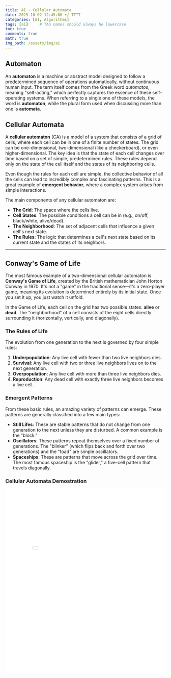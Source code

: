 ```yaml
---
title: AI - Cellular Automata
date: 2025-10-02 12:45:00 +/-TTTT
categories: [AI, Algorithms]
tags: [ai]     # TAG names should always be lowercase
toc: true
comments: true
math: true
img_path: /assets/img/ai
---
```


## Automaton

An **automaton** is a machine or abstract model designed to follow a predetermined sequence of operations automatically, without continuous human input. The term itself comes from the Greek word *automatos*, meaning "self-acting," which perfectly captures the essence of these self-operating systems. When referring to a single one of these models, the word is **automaton**, while the plural form used when discussing more than one is **automata**. 

## Cellular Automata

A **cellular automaton** (CA) is a model of a system that consists of a grid of cells, where each cell can be in one of a finite number of states. The grid can be one-dimensional, two-dimensional (like a checkerboard), or even higher-dimensional. The key idea is that the state of each cell changes over time based on a set of simple, predetermined rules. These rules depend only on the state of the cell itself and the states of its neighboring cells.

Even though the rules for each cell are simple, the collective behavior of all the cells can lead to incredibly complex and fascinating patterns. This is a great example of **emergent behavior**, where a complex system arises from simple interactions.

The main components of any cellular automaton are:
* **The Grid**: The space where the cells live.
* **Cell States**: The possible conditions a cell can be in (e.g., on/off, black/white, alive/dead).
* **The Neighborhood**: The set of adjacent cells that influence a given cell's next state.
* **The Rules**: The logic that determines a cell's next state based on its current state and the states of its neighbors.

---

## Conway's Game of Life

The most famous example of a two-dimensional cellular automaton is **Conway's Game of Life**, created by the British mathematician John Horton Conway in 1970. It's not a "game" in the traditional sense—it's a zero-player game, meaning its evolution is determined entirely by its initial state. Once you set it up, you just watch it unfold.

In the Game of Life, each cell on the grid has two possible states: **alive** or **dead**. The "neighborhood" of a cell consists of the eight cells directly surrounding it (horizontally, vertically, and diagonally).

### The Rules of Life

The evolution from one generation to the next is governed by four simple rules:

1.  **Underpopulation**: Any live cell with fewer than two live neighbors dies.
2.  **Survival**: Any live cell with two or three live neighbors lives on to the next generation.
3.  **Overpopulation**: Any live cell with more than three live neighbors dies.
4.  **Reproduction**: Any dead cell with exactly three live neighbors becomes a live cell.

### Emergent Patterns

From these basic rules, an amazing variety of patterns can emerge. These patterns are generally classified into a few main types:

* **Still Lifes**: These are stable patterns that do not change from one generation to the next unless they are disturbed. A common example is the "block."
* **Oscillators**: These patterns repeat themselves over a fixed number of generations. The "blinker" (which flips back and forth over two generations) and the "toad" are simple oscillators.
* **Spaceships**: These are patterns that move across the grid over time. The most famous spaceship is the "glider," a five-cell pattern that travels diagonally.

### Cellular Automata Demostration ###

<div style="width:100%; overflow:hidden;">
  <iframe src="{{ site.baseurl }}/assets/pages/ai-cellular-automata.html"
          style="width:180%; height:1050px; border:none; transform:scale(0.55); transform-origin:0 0;">
  </iframe>
</div>



